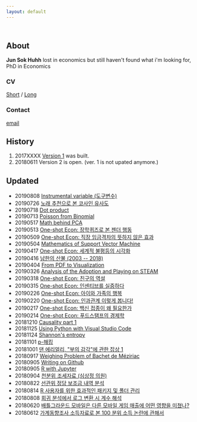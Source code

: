 ```yaml
---
layout: default
---
```


<header> 
<!-- Global site tag (gtag.js) - Google Analytics -->
<script async src="https://www.googletagmanager.com/gtag/js?id=UA-121062878-1"></script>
<script>
  window.dataLayer = window.dataLayer || [];
  function gtag(){dataLayer.push(arguments);}
  gtag('js', new Date());

  gtag('config', 'UA-121062878-1');
</script>
</header>

## About 
**Jun Sok Huhh** lost in economics but still haven't found what i'm looking for, 
PhD in Economics 


### CV 
[Short](https://rawgit.com/anarinsk/anarinsk.github.io/master/cv/short.html)
/ 
[Long](https://rawgit.com/anarinsk/anarinsk.github.io/master/cv/long.html)

### Contact 
[email](mailto:anarinsk@gmail.com)

## History

  1. 2017XXXX [Version 1](http://lostineconomics.netlify.com) was built. 
  2. 20180611 Version 2 is open. (ver. 1 is not upated anymore.)

## Updated 
  * 20190808 [Instrumental variable (도구변수)](https://danbi-ncsoft.github.io/study/2019/08/07/IV.html)
  * 20190726 [노래 추천으로 본 코사인 유사도](https://anarinsk.github.io/cossim/)
  * 20190718 [Dot product](https://rawcdn.githack.com/anarinsk/public_writing/master/dot_product/understanding%20dot%20product.html)
  * 20190713 [Poisson from Binomial](https://rawcdn.githack.com/anarinsk/public_writing/master/poisson/Poisson%20distribution.html)
  * 20190517 [Math behind PCA](https://rawcdn.githack.com/anarinsk/public_writing/master/math-behind-pca/Math%20behind%20PCA.html)
  * 20190513 [One-shot Econ: 장학퀴즈로 본 젠더 행동](https://brunch.co.kr/@anarinsk/24)
  * 20190509 [One-shot Econ: 직장 임금격차의 뜻하지 않은 효과](https://brunch.co.kr/@anarinsk/23)
  * 20190504 [Mathematics of Support Vector Machine](https://rawcdn.githack.com/anarinsk/public_writing/master/svm/Mathematics%20of%20SVM.html)
  * 20190417 [One-shot Econ: 세계적 불평등의 시각화](https://brunch.co.kr/@anarinsk/21)
  * 20190416 [남한의 산불 (2003 -- 2018)](https://anarinsk.github.io/adp-wild-fire-sk-pub)
  * 20190404 [From PDF to Visualization](https://anarinsk.github.io/rstat-pdf-extraction-public)
  * 20190326 [Analysis of the Adoption and Playing on STEAM](https://anarinsk.github.io/adp-steam-record/)
  * 20190318 [One-shot Econ: 친구의 역설](https://brunch.co.kr/@anarinsk/17)
  * 20190315 [One-shot Econ: 인센티브를 실증하다](https://brunch.co.kr/@anarinsk/16)
  * 20190226 [One-shot Econ: 아이와 가족의 행복](https://brunch.co.kr/@anarinsk/13)
  * 20190220 [One-shot Econ: 인과관계 이렇게 봅니다!](https://brunch.co.kr/@anarinsk/12)
  * 20190217 [One-shot Econ: 백신 접종이 왜 필요한가](https://brunch.co.kr/@anarinsk/10)
  * 20190214 [One-shot Econ: 푸드스탬프의 경제학](https://brunch.co.kr/@anarinsk/9)
  * 20181210 [Causality part 1](https://rawcdn.githack.com/anarinsk/public_writing/master/causality/causality_part1.html)
  * 20181125 [Using Python with Visual Studio Code](https://rawcdn.githack.com/anarinsk/public_writing/master/conda_vsc/conda_vsc.html)
  * 20181124 [Shannon's entropy](https://rawcdn.githack.com/anarinsk/public_writing/master/entropy/Entropy.html)
  * 20181101 [p-해킹](https://rawcdn.githack.com/anarinsk/public_writing/master/p_hacking/phacking.htl)
  * 20181001 [댄 에리얼리, "부의 감각"에 관한 잡상 1](https://rawcdn.gitrw.htmlpreview.githubio/https://gith.com/anarinsk/public_writing/blob/master/dollars_sense/Ariely_money_1.htm)
  * 20180917 [Weighing Problem of Bachet de Méziriac ](https://rawcdn.githackhtmlpreview.github.io/?https://gith.com/anarinsk/public_writing/master/bachet_scale/main.html)
  * 20180905 [Writing on Github](https://rawcdn.htmlpreview.github.io/?https://github.com/anarinsk/public_writing/blob/master/workflow_with_github/main.html)
  * 20180905 [R with Jupyter](https://rawcdn.githackrw.htmlpreview.github.io/?https://github.com/anarinsk/public_writing/blob/master/jupyter_r/main.html)
  * 20180904 [천분위 조세자료 (심상정 의원)](https://github.com/anarinsk/simsangjung/blob/master/README.md)
  * 20180822 [선관위 정당 보조금 내역 분석](https://github.com/anarinsk/korparty_subsidy/blob/master/README.md)
  * 20180814 [R 사용자를 위한 효과적인 패키지 및 폴더 관리](https://rawgit.com/anarinsk/public_writing/master/head-of-r/2018-08-14-head-of-r.html)
  * 20180808 [회귀 분석에서 로그 변환 시 계수 해석](https://rawgit.com/anarinsk/public_writing/master/logtransformation/2018-08-07-logwithlevel.nb.html)
  * 20180620 [배틀그라운드 모바일은 다른 모바일 게임 매출에 어떤 영향을 미쳤나?](https://rawgit.com/anarinsk/bg-effect/master/documentation/posting.html)
  * 20180612 [가계동향조사 소득자료로 본 100 분위 소득 논란에 관해서](https://rawgit.com/anarinsk/MDIS/master/documentation/posting.html) 
<!--stackedit_data:
eyJoaXN0b3J5IjpbLTE4NDkyNTMxNDksMTE0NjAzOTc1NywtMT
E4OTg4NDMyNiwtMTM2MDM4NDE5Miw0MTM5NzU1NTAsLTExMDQ3
MTM1MTIsLTI5OTEzNjk2MiwyMDMwOTI3NjU1XX0=
-->
